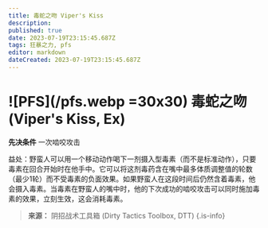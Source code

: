```yaml
---
title: 毒蛇之吻 Viper's Kiss
description: 
published: true
date: 2023-07-19T23:15:45.687Z
tags: 狂暴之力, pfs
editor: markdown
dateCreated: 2023-07-19T23:15:45.687Z
---
```


# ![PFS](/pfs.webp =30x30) 毒蛇之吻 (Viper's Kiss, Ex)

**先决条件** 一次啮咬攻击

益处：野蛮人可以用一个移动动作喝下一剂摄入型毒素（而不是标准动作），只要毒素在回合开始时在他手中。它可以将这剂毒药含在嘴中最多体质调整值的轮数（最少1轮）而不受毒素的负面效果。如果野蛮人在这段时间后仍然含着毒素，他会摄入毒素。当毒素在野蛮人的嘴中时，他的下次成功的啮咬攻击可以同时施加毒素的效果，立刻生效，这会消耗毒素。

> **来源：** 阴招战术工具箱 (Dirty Tactics Toolbox, DTT)
{.is-info}
